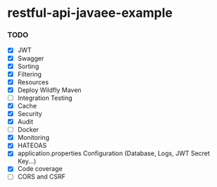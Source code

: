 # restful-api-javaee-example

### TODO

- [X] JWT
- [X] Swagger
- [X] Sorting
- [X] Filtering
- [X] Resources
- [X] Deploy Wildfly Maven
- [ ] Integration Testing
- [X] Cache
- [X] Security
- [X] Audit
- [ ] Docker
- [X] Monitoring
- [X] HATEOAS
- [X] application.properties Configuration (Database, Logs, JWT Secret Key...)
- [X] Code coverage
- [ ] CORS and CSRF
